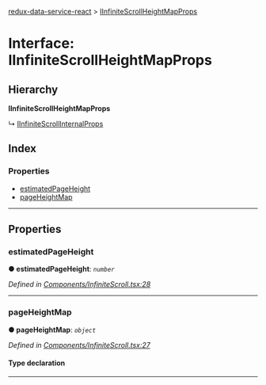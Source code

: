 [redux-data-service-react](../README.md) > [IInfiniteScrollHeightMapProps](../interfaces/iinfinitescrollheightmapprops.md)

# Interface: IInfiniteScrollHeightMapProps

## Hierarchy

**IInfiniteScrollHeightMapProps**

↳  [IInfiniteScrollInternalProps](iinfinitescrollinternalprops.md)

## Index

### Properties

* [estimatedPageHeight](iinfinitescrollheightmapprops.md#estimatedpageheight)
* [pageHeightMap](iinfinitescrollheightmapprops.md#pageheightmap)

---

## Properties

<a id="estimatedpageheight"></a>

###  estimatedPageHeight

**● estimatedPageHeight**: *`number`*

*Defined in [Components/InfiniteScroll.tsx:28](https://github.com/Rediker-Software/redux-data-service-react/blob/a3ddc60/src/Components/InfiniteScroll.tsx#L28)*

___
<a id="pageheightmap"></a>

###  pageHeightMap

**● pageHeightMap**: *`object`*

*Defined in [Components/InfiniteScroll.tsx:27](https://github.com/Rediker-Software/redux-data-service-react/blob/a3ddc60/src/Components/InfiniteScroll.tsx#L27)*

#### Type declaration

[key: `string`]: `number`

___

